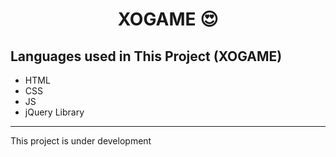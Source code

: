 <div align="center">
  
<h1>XOGAME 😍</h1>
  
</div>

<h2>Languages used in This Project (XOGAME)</h2>

<ul>
  
  <li>HTML</h1>
  <li>CSS</li>
  <li>JS</li>
  <li>jQuery Library</li>
  
</ul>

<hr>

<p>This project is under development</p>
